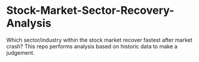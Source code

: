 # Stock-Market-Sector-Recovery-Analysis
Which sector/industry within the stock market recover fastest after market crash? This repo performs analysis based on historic data to make a judgement.
